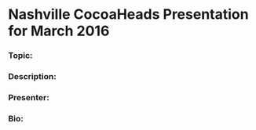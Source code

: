 # Nashville CocoaHeads Presentation for March 2016

### Topic:

### Description:

### Presenter:

### Bio:

